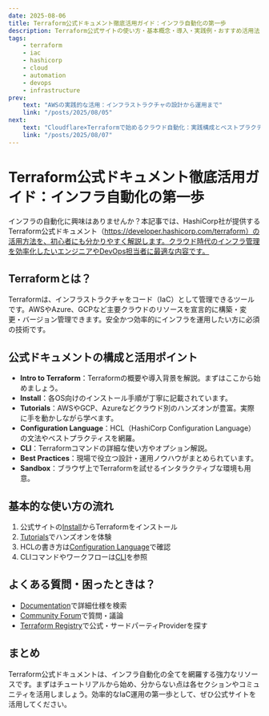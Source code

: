 ```yaml
---
date: 2025-08-06
title: Terraform公式ドキュメント徹底活用ガイド：インフラ自動化の第一歩
description: Terraform公式サイトの使い方・基本概念・導入・実践例・おすすめ活用法・初心者向けポイント・よくある質問・公式リソース案内まで、インフラ自動化を始めるための完全ガイド。
tags:
    - terraform
    - iac
    - hashicorp
    - cloud
    - automation
    - devops
    - infrastructure
prev:
    text: "AWSの実践的な活用：インフラストラクチャの設計から運用まで"
    link: "/posts/2025/08/05"
next:
    text: "Cloudflare×Terraformで始めるクラウド自動化：実践構成とベストプラクティス"
    link: "/posts/2025/08/07"
---
```


# Terraform公式ドキュメント徹底活用ガイド：インフラ自動化の第一歩

インフラの自動化に興味はありませんか？本記事では、HashiCorp社が提供するTerraform公式ドキュメント（https://developer.hashicorp.com/terraform）の活用方法を、初心者にも分かりやすく解説します。クラウド時代のインフラ管理を効率化したいエンジニアやDevOps担当者に最適な内容です。

## Terraformとは？

Terraformは、インフラストラクチャをコード（IaC）として管理できるツールです。AWSやAzure、GCPなど主要クラウドのリソースを宣言的に構築・変更・バージョン管理できます。安全かつ効率的にインフラを運用したい方に必須の技術です。

## 公式ドキュメントの構成と活用ポイント

- **Intro to Terraform**：Terraformの概要や導入背景を解説。まずはここから始めましょう。
- **Install**：各OS向けのインストール手順が丁寧に記載されています。
- **Tutorials**：AWSやGCP、Azureなどクラウド別のハンズオンが豊富。実際に手を動かしながら学べます。
- **Configuration Language**：HCL（HashiCorp Configuration Language）の文法やベストプラクティスを網羅。
- **CLI**：Terraformコマンドの詳細な使い方やオプション解説。
- **Best Practices**：現場で役立つ設計・運用ノウハウがまとめられています。
- **Sandbox**：ブラウザ上でTerraformを試せるインタラクティブな環境も用意。

## 基本的な使い方の流れ

1. 公式サイトの[Install](https://developer.hashicorp.com/terraform/install)からTerraformをインストール
2. [Tutorials](https://developer.hashicorp.com/terraform/tutorials)でハンズオンを体験
3. HCLの書き方は[Configuration Language](https://developer.hashicorp.com/terraform/language)で確認
4. CLIコマンドやワークフローは[CLI](https://developer.hashicorp.com/terraform/cli)を参照

## よくある質問・困ったときは？

- [Documentation](https://developer.hashicorp.com/terraform/docs)で詳細仕様を検索
- [Community Forum](https://discuss.hashicorp.com/c/terraform-core/27)で質問・議論
- [Terraform Registry](https://registry.terraform.io/)で公式・サードパーティProviderを探す

## まとめ

Terraform公式ドキュメントは、インフラ自動化の全てを網羅する強力なリソースです。まずはチュートリアルから始め、分からない点は各セクションやコミュニティを活用しましょう。効率的なIaC運用の第一歩として、ぜひ公式サイトを活用してください。
